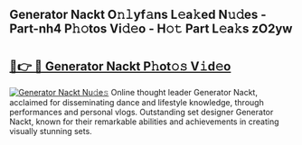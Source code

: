 ## Generator Nackt O𝚗𝚕yf𝚊ns L𝚎a𝚔ed N𝚞𝚍es - Part-nh4 P𝚑𝚘tos Vi𝚍𝚎o - H𝚘𝚝 Part L𝚎a𝚔s zO2yw

# <h2><a href="http://kfa1a2i.oniu.top/?m=Generator+Nackt">🔗👉 🔴 Generator Nackt P𝚑ot𝚘𝚜 V𝚒d𝚎o</a></h2>

[![Generator Nackt Nu𝚍e𝚜](https://i.imgur.com/0qMVB7G.gif)](http://kfa1a2i.oniu.top/?m=Generator+Nackt)
Online thought leader Generator Nackt, acclaimed for disseminating dance and lifestyle knowledge, through performances and personal vlogs. Outstanding set designer Generator Nackt, known for their remarkable abilities and achievements in creating visually stunning sets.  
